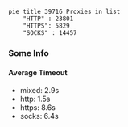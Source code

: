 
```mermaid
pie title 39716 Proxies in list
    "HTTP" : 23801
    "HTTPS": 5829
    "SOCKS" : 14457
```

### Some Info
#### Average Timeout

- mixed: 2.9s
- http: 1.5s
- https: 8.6s
- socks: 6.4s